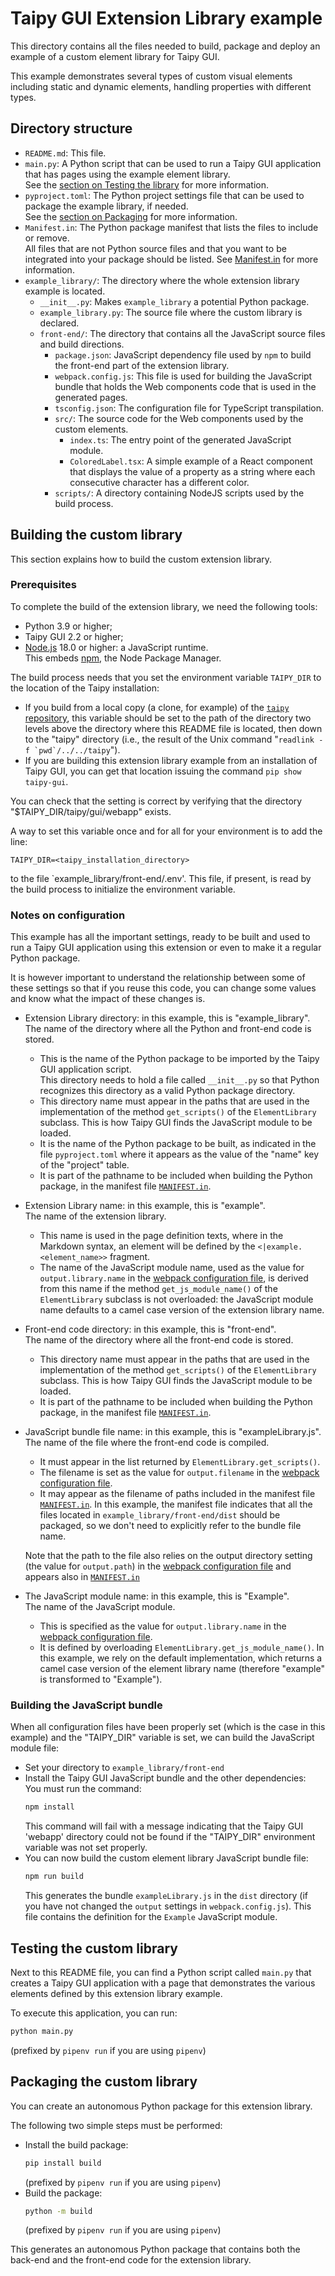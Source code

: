 # Taipy GUI Extension Library example

This directory contains all the files needed to build, package and deploy an example
of a custom element library for Taipy GUI.

This example demonstrates several types of custom visual elements including static
and dynamic elements, handling properties with different types.

## Directory structure

- `README.md`: This file.
- `main.py`: A Python script that can be used to run a Taipy GUI application that
  has pages using the example element library.<br/>
  See the [section on Testing the library](#testing-the-custom-element-library) for more
  information.
- `pyproject.toml`: The Python project settings file that can be used to package
  the example library, if needed.<br/>
  See the [section on Packaging](#packaging) for more information.
- `Manifest.in`: The Python package manifest that lists the files to include or remove.<br/>
  All files that are not Python source files and that you want to be integrated into your package should
  be listed. See [Manifest.in](https://packaging.python.org/en/latest/guides/using-manifest-in/) for
  more information.
- `example_library/`: The directory where the whole extension library example is located.
   - `__init__.py`: Makes `example_library` a potential Python package.
   - `example_library.py`: The source file where the custom library is declared.
   - `front-end/`: The directory that contains all the JavaScript source files and
     build directions.
      - `package.json`: JavaScript dependency file used by `npm` to build the front-end part of
        the extension library.
      - `webpack.config.js`: This file is used for building the JavaScript bundle that
        holds the Web components code that is used in the generated pages.
      - `tsconfig.json`: The configuration file for TypeScript transpilation.
      - `src/`: The source code for the Web components used by the custom elements.
         - `index.ts`: The entry point of the generated JavaScript module.
         - `ColoredLabel.tsx`: A simple example of a React component that displays
           the value of a property as a string where each consecutive character has
           a different color.
      - `scripts/`: A directory containing NodeJS scripts used by the build process.

## Building the custom library

This section explains how to build the custom extension library.

### Prerequisites

To complete the build of the extension library, we need the following tools:

- Python 3.9 or higher;
- Taipy GUI 2.2 or higher;
- [Node.js](https://nodejs.org/en/) 18.0 or higher: a JavaScript runtime.<br/>
  This embeds [npm](https://www.npmjs.com/), the Node Package Manager.

The build process needs that you set the environment variable `TAIPY_DIR` to the location of
the Taipy installation:

- If you build from a local copy (a clone, for example) of the
  [`taipy` repository](https://github.com/Avaiga/taipy/),
  this variable should be set to the path of the directory two levels above the directory where this
  README file is located, then down to the "taipy" directory (i.e., the result of the Unix command
  "``readlink -f `pwd`/../../taipy``").
- If you are building this extension library example from an installation of Taipy GUI, you can
  get that location issuing the command `pip show taipy-gui`.

You can check that the setting is correct by verifying that the directory
"$TAIPY_DIR/taipy/gui/webapp" exists.

A way to set this variable once and for all for your environment is to add the line:
```
TAIPY_DIR=<taipy_installation_directory>
```
to the file `example_library/front-end/.env'. This file, if present, is read by the build process
to initialize the environment variable.

### Notes on configuration

This example has all the important settings, ready to be built and used to run a Taipy GUI
application using this extension or even to make it a regular Python package.

It is however important to understand the relationship between some of these settings so
that if you reuse this code, you can change some values and know what the impact of these
changes is.

- Extension Library directory: in this example, this is "example_library".<br/>
  The name of the directory where all the Python and front-end code is stored.

  - This is the name of the Python package to be imported by the Taipy GUI application
    script.<br/>
    This directory needs to hold a file called `__init__.py` so that Python recognizes this
    directory as a valid Python package directory.
  - This directory name must appear in the paths that are used in the implementation
    of the method `get_scripts()` of the `ElementLibrary` subclass. This is how
    Taipy GUI finds the JavaScript module to be loaded.
  - It is the name of the Python package to be built, as indicated in the file
    `pyproject.toml` where it appears as the value of the "name" key of the "project" table.
  - It is part of the pathname to be included when building the Python package, in
    the manifest file [`MANIFEST.in`](MANIFEST.in).

- Extension Library name: in this example, this is "example".<br/>
  The name of the extension library.

  - This name is used in the page definition texts, where in the Markdown syntax, an element
    will be defined by the `<|example.<element_name>>` fragment.
  - The name of the JavaScript module name, used as the value for `output.library.name` in
    the [webpack configuration file](example_library/front-end/webpack.config.js), is
    derived from this name if the method `get_js_module_name()` of the `ElementLibrary`
    subclass is not overloaded: the JavaScript module name defaults to a camel case version
    of the extension library name.

- Front-end code directory: in this example, this is "front-end".<br/>
  The name of the directory where all the front-end code is stored.<br/>

  - This directory name must appear in the paths that are used in the implementation
    of the method `get_scripts()` of the `ElementLibrary` subclass. This is how
    Taipy GUI finds the JavaScript module to be loaded.
  - It is part of the pathname to be included when building the Python package, in
    the manifest file [`MANIFEST.in`](MANIFEST.in).

- JavaScript bundle file name: in this example, this is "exampleLibrary.js".<br/>
  The name of the file where the front-end code is compiled.<br/>

  - It must appear in the list returned by `ElementLibrary.get_scripts()`.
  - The filename is set as the value for `output.filename` in the
    [webpack configuration file](example_library/front-end/webpack.config.js).
  - It may appear as the filename of paths included in the manifest file
    [`MANIFEST.in`](MANIFEST.in). In this example, the manifest file indicates
    that all the files located in `example_library/front-end/dist` should be
    packaged, so we don't need to explicitly refer to the bundle file name.

  Note that the path to the file also relies on the output directory setting (the
  value for `output.path`) in the
  [webpack configuration file](example_library/front-end/webpack.config.js) and
  appears also in [`MANIFEST.in`](MANIFEST.in)

- The JavaScript module name: in this example, this is "Example".<br/>
  The name of the JavaScript module.

  - This is specified as the value for `output.library.name` in the
    [webpack configuration file](example_library/front-end/webpack.config.js).
  - It is defined by overloading `ElementLibrary.get_js_module_name()`. In this example,
    we rely on the default implementation, which returns a camel case version of the element
    library name (therefore "example" is transformed to "Example").

### Building the JavaScript bundle

When all configuration files have been properly set (which is the case in this example) and
the "TAIPY_DIR" variable is set, we can build the JavaScript module file:

- Set your directory to `example_library/front-end`
- Install the Taipy GUI JavaScript bundle and the other dependencies:<br/>
  You must run the command:
  ```bash
  npm install
  ```
  This command will fail with a message indicating that the Taipy GUI 'webapp' directory
  could not be found if the "TAIPY_DIR" environment variable was not set properly.
- You can now build the custom element library JavaScript bundle file:
  ```bash
  npm run build
  ```
  This generates the bundle `exampleLibrary.js` in the `dist` directory (if you have not
  changed the `output` settings in `webpack.config.js`). This file contains the definition
  for the `Example` JavaScript module.

## Testing the custom library

Next to this README file, you can find a Python script called `main.py` that
creates a Taipy GUI application with a page that demonstrates the various
elements defined by this extension library example.

To execute this application, you can run:
```bash
python main.py
```
(prefixed by `pipenv run` if you are using `pipenv`)

## Packaging the custom library

You can create an autonomous Python package for this extension library.

The following two simple steps must be performed:

- Install the build package:
  ```bash
  pip install build
  ```
  (prefixed by `pipenv run` if you are using `pipenv`)
- Build the package:
  ```bash
  python -m build
  ```
  (prefixed by `pipenv run` if you are using `pipenv`)

This generates an autonomous Python package that contains both the back-end and the
front-end code for the extension library.
